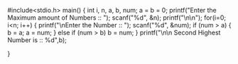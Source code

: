 #include<stdio.h>
 main()
{
     int i, n, a, b, num;
   a = b = 0;
   printf("Enter the Maximum amount of Numbers :: ");
   scanf("%d", &n);
   printf("\n\n");
   for(i=0; i<n; i++)
   {
     printf("\nEnter the Number :: ");
     scanf("%d", &num);
     if (num > a)
     {
       b = a;
       a = num;
     }
     else if (num > b)
       b = num;
   }
   printf("\n\n Second Highest Number is :: %d",b);
   
}
